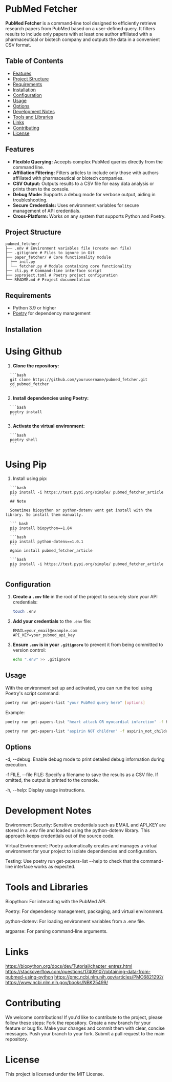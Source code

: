 # PubMed Fetcher

**PubMed Fetcher** is a command-line tool designed to efficiently retrieve research papers from PubMed based on a user-defined query. It filters results to include only papers with at least one author affiliated with a pharmaceutical or biotech company and outputs the data in a convenient CSV format.

## Table of Contents

- [Features](#features)
- [Project Structure](#project-structure)
- [Requirements](#requirements)
- [Installation](#installation)
- [Configuration](#configuration)
- [Usage](#usage)
- [Options](#options)
- [Development Notes](#development-notes)
- [Tools and Libraries](#tools-and-libraries)
- [Links](#links)
- [Contributing](#contributing)
- [License](#license)

## Features

-   **Flexible Querying:** Accepts complex PubMed queries directly from the command line.
-   **Affiliation Filtering:** Filters articles to include only those with authors affiliated with pharmaceutical or biotech companies.
-   **CSV Output:** Outputs results to a CSV file for easy data analysis or prints them to the console.
-   **Debug Mode:** Supports a debug mode for verbose output, aiding in troubleshooting.
-   **Secure Credentials:** Uses environment variables for secure management of API credentials.
-   **Cross-Platform:** Works on any system that supports Python and Poetry.

## Project Structure


```code
pubmed_fetcher/
├── .env # Environment variables file (create own file)
├── .gitignore # Files to ignore in Git
├── paper_fetcher/ # Core functionality module
│ ├── init.py
│ └── fetcher.py # Module containing core functionality
├── cli.py # Command-line interface script
├── pyproject.toml # Poetry project configuration
└── README.md # Project documentation
```

## Requirements

-   Python 3.9 or higher
-   [Poetry](https://python-poetry.org/) for dependency management

## Installation

# Using Github
   1.  **Clone the repository:**

      ```bash
      git clone https://github.com/yourusername/pubmed_fetcher.git
      cd pubmed_fetcher
      ```

   2.  **Install dependencies using Poetry:**

      ```bash
      poetry install
      ```

   3.  **Activate the virtual environment:**

      ```bash
      poetry shell
      ```

# Using Pip
   1.  Install using pip:

      ```bash
      pip install -i https://test.pypi.org/simple/ pubmed_fetcher_article
      ```
      ## Note

      Sometimes biopython or python-dotenv wont get install with the library. So install them manually.

      ``` bash
      pip install biopython==1.84
      ```
      ```bash
      pip install python-dotenv==1.0.1
      ```
      Again install pubmed_fetcher_article

      ```bash
      pip install -i https://test.pypi.org/simple/ pubmed_fetcher_article
      ```

## Configuration

1.  **Create a `.env` file** in the root of the project to securely store your API credentials:

    ```bash
    touch .env
    ```

2.  **Add your credentials** to the `.env` file:

    ```dotenv
    EMAIL=your_email@example.com
    API_KEY=your_pubmed_api_key
    ```

3.  **Ensure `.env` is in your `.gitignore`** to prevent it from being committed to version control:

    ```bash
    echo ".env" >> .gitignore
    ```

## Usage

With the environment set up and activated, you can run the tool using Poetry's script command:

```bash
poetry run get-papers-list "your PubMed query here" [options]
```

Example:

```bash
poetry run get-papers-list "heart attack OR myocardial infarction" -f heart_attack_or_mi.csv
```
```bash
poetry run get-papers-list "aspirin NOT children" -f aspirin_not_children.csv
```

## Options

-d, --debug: Enable debug mode to print detailed debug information during execution.

-f FILE, --file FILE: Specify a filename to save the results as a CSV file. If omitted, the output is printed to the console.

-h, --help: Display usage instructions.

# Development Notes

Environment Security: Sensitive credentials such as EMAIL and API_KEY are stored in a .env file and loaded using the python-dotenv library. This approach keeps credentials out of the source code.

Virtual Environment: Poetry automatically creates and manages a virtual environment for your project to isolate dependencies and configuration.

Testing: Use poetry run get-papers-list --help to check that the command-line interface works as expected.

# Tools and Libraries

Biopython: For interacting with the PubMed API.

Poetry: For dependency management, packaging, and virtual environment.

python-dotenv: For loading environment variables from a .env file.

argparse: For parsing command-line arguments.

# Links

https://biopython.org/docs/dev/Tutorial/chapter_entrez.html
https://stackoverflow.com/questions/17409107/obtaining-data-from-pubmed-using-python
https://pmc.ncbi.nlm.nih.gov/articles/PMC6821292/
https://www.ncbi.nlm.nih.gov/books/NBK25499/

# Contributing
We welcome contributions! If you'd like to contribute to the project, please follow these steps:
Fork the repository.
Create a new branch for your feature or bug fix.
Make your changes and commit them with clear, concise messages.
Push your branch to your fork.
Submit a pull request to the main repository.

# License
This project is licensed under the MIT License.
